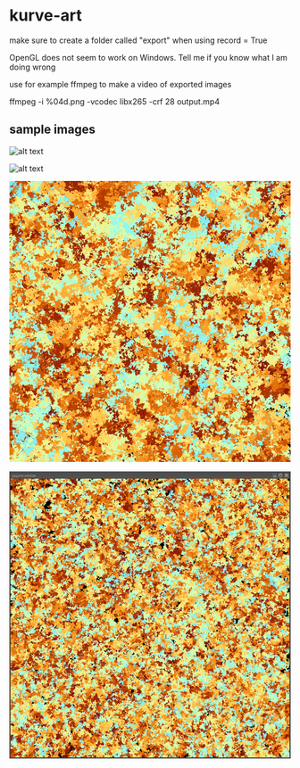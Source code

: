 # kurve-art

make sure to create a folder called "export" when using record = True

OpenGL does not seem to work on Windows. Tell me if you know what I am doing wrong

use for example ffmpeg to make a video of exported images

ffmpeg -i %04d.png -vcodec libx265 -crf 28 output.mp4

## sample images
![alt text](https://github.com/NiklasNeugebauer/kurve-art/blob/main/img/korall.png, "korall")

![alt text](https://github.com/NiklasNeugebauer/kurve-art/blob/main/img/death_spiral.png, "death spiral")

![alt text](https://github.com/NiklasNeugebauer/kurve-art/blob/main/img/1171.png "58550000 choices")

![alt text](https://github.com/NiklasNeugebauer/kurve-art/blob/main/img/large_wiggle.png "large wiggle")

